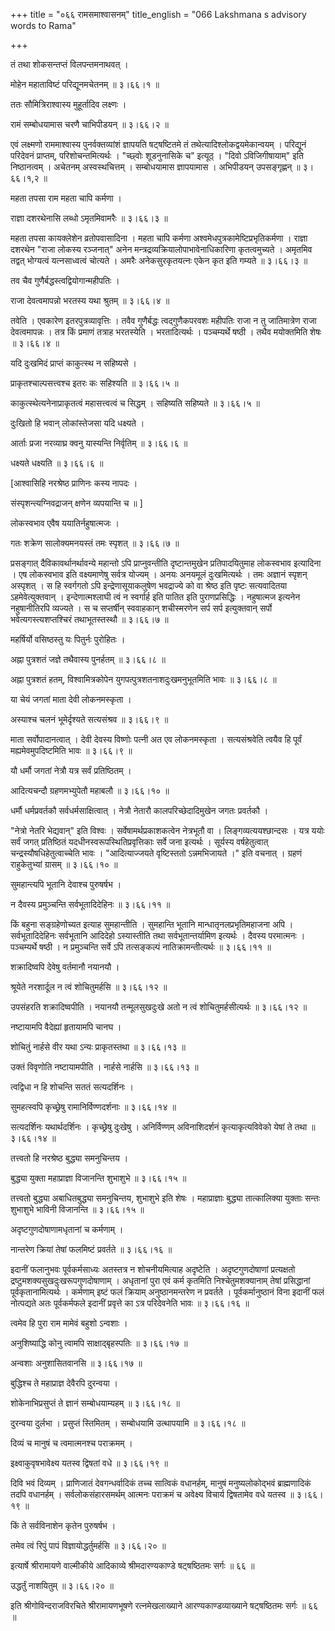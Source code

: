 +++
title = "०६६ रामसमाश्वासनम्"
title_english = "066 Lakshmana s advisory words to Rama"

+++


तं तथा शोकसन्तप्तं विलपन्तमनाथवत् ।  

मोहेन महाताविष्टं परिद्यूनमचेतनम्  ॥  ३।६६।१  ॥   

ततः सौमित्रिराश्वास्य मुहूर्तादिव लक्ष्णः ।  

रामं सम्बोधयामास चरणै चाभिपीडयन्  ॥  ३।६६।२  ॥   

एवं लक्ष्मणो राममाश्वास्य पुनर्वक्तव्यांशं ज्ञापयति षट्षष्टितमे तं
तथेत्यादिश्लोकद्वयमेकान्वयम् । परिद्यूनं परिदेवनं प्राप्तम्,
परिशोचन्तमित्यर्थः । "च्छ्वोः शूडनुनासिके च" इत्यूठ् । "दिवो
ऽविजिगीषायाम्" इति निष्ठानत्वम् । अचेतनम् अस्वस्थचित्तम् । सम्बोधयामास
ज्ञापयामास । अभिपीडयन् उपसङ्गृह्णन्  ॥  ३।६६।१,२  ॥   

  

महता तपसा राम महता चापि कर्मणा ।  

राज्ञा दशरथेनासि लब्धो ऽमृतमिवामरैः  ॥  ३।६६।३  ॥   

महता तपसा कायक्लेशेन व्रतोपवासादिना । महता चापि कर्मणा
अश्वमेधपुत्रकामेष्टिप्रभृतिकर्मणा । राज्ञा दशरथेन "राजा लोकस्य रञ्जनात्"
अनेन मन्त्रद्रव्यक्रियालोपाभावेनाधिकारिणा कृतत्वमुच्यते । अमृतमिव तद्वत्
भोग्यत्वं यत्नसाध्वत्वं चोत्यते । अमरैः अनेकसुरकृतयत्नः एकेन कृत इति
गम्यते  ॥  ३।६६।३  ॥   

  

तव चैव गुणैर्बद्धस्त्वद्वियोगान्महीपतिः ।  

राजा देवत्वमापन्नो भरतस्य यथा श्रुतम्  ॥  ३।६६।४  ॥   

तवेति । एवकारेण इतरपुत्रव्यावृत्तिः । तवैव गुणैर्बद्धः त्वद्गुणैकपरवशः
महीपतिः राजा न तु जातिमात्रेण राजा देवत्वमापन्नः । तत्र किं प्रमाणं
तत्राह भरतस्येति । भरतादित्यर्थः । पञ्चम्यर्थे षष्ठी । तथैव मयोक्तमिति
शेषः  ॥  ३।६६।४  ॥   

  

यदि दुःखमिदं प्राप्तं काकुत्स्थ न सहिष्यसे ।  

प्राकृतश्चाल्पसत्त्वश्च इतरः कः सहिश्यति  ॥  ३।६६।५  ॥   

काकुत्स्थेत्यनेनाप्राकृतत्वं महासत्त्वत्वं च सिद्धम् । सहिष्यति सहिष्यते
 ॥  ३।६६।५  ॥   

  

दुःखितो हि भवान् लोकांस्तेजसा यदि धक्ष्यते ।  

आर्ताः प्रजा नरव्याघ्र क्वनु यास्यन्ति निर्वृतिम्  ॥  ३।६६।६  ॥   

धक्ष्यते धक्ष्यति  ॥  ३।६६।६  ॥   

  

\[आश्वासिहि नरश्रेष्ठ प्राणिनः कस्य नापदः ।  

संस्पृशन्त्यग्निवद्राजन् क्षणेन व्यपयान्ति च  ॥ \]  

लोकस्वभाव एवैष ययातिर्नहुषात्मजः ।  

गतः शक्रेण सालोक्यमनयस्तं तमः स्पृशत्  ॥  ३।६६।७  ॥   

प्रसङ्गात् दैविकावर्थानर्थावन्ये महान्तो ऽपि प्राप्नुवन्तीति
दृष्टान्तमुखेन प्रतिपादयितुमाह लोकस्वभाव इत्यादिना । एष लोकस्वभाव इति
वक्ष्यमाणेषु सर्वत्र योज्यम् । अनयः अनयमूलं दुःखमित्यर्थः । तमः अज्ञानं
स्पृशन् अस्पृशत् । स हि स्वर्गगतो ऽपि इन्द्रेणासूयाकलुषेण भवद्राज्ये को
वा श्रेष्ठ इति पृष्टः सत्यवादितया ऽहमेवेत्युक्तवान् । इन्देणात्मश्लाघी
त्वं न स्वर्गार्ह इति पातित इति पुराणप्रसिद्धिः । नहुषात्मज इत्यनेन
नहुषानीतिरपि व्यज्यते । स च सप्तर्षीन् स्ववाहकान् शचीस्मरणेन सर्प सर्प
इत्युक्तवान् सर्पो भवेत्यगस्त्यशप्तश्चिरं तथाभूतस्तस्थौ  ॥  ३।६६।७  ॥   

  

महर्षिर्यो वसिष्ठस्तु यः पितुर्नः पुरोहितः ।  

अह्ना पुत्रशतं जज्ञे तथैवास्य पुनर्हतम्  ॥  ३।६६।८  ॥   

अह्ना पुत्रशतं हतम्, विश्वामित्रकोपेन युगपत्पुत्रशतनाशदुःखमनुभूतमिति
भावः  ॥  ३।६६।८  ॥   

  

या चेयं जगतां माता देवी लोकनमस्कृता ।  

अस्याश्च चलनं भूमेर्दृश्यते सत्यसंश्रव  ॥  ३।६६।९  ॥   

माता सर्वोपादानत्वात् । देवी देवस्य विष्णोः पत्नी अत एव लोकनमस्कृता ।
सत्यसंश्रवेति त्वयैव हि पूर्वं मह्यमेवमुपदिष्टमिति भावः  ॥  ३।६६।९  ॥   

  

यौ धर्मौ जगतां नेत्रौ यत्र सर्वं प्रतिष्ठितम् ।  

आदित्यचन्दौ ग्रहणमभ्युपेतौ महाबलौ  ॥  ३।६६।१०  ॥   

धर्मौ धर्मप्रवर्तकौ सर्वधर्मसाक्षित्वात् । नेत्रौ नेतारौ
कालपरिच्छेदादिमुखेन जगतः प्रवर्तकौ ।  

"नेत्रो नेतरि भेद्यवान्" इति विश्वः । सर्वेषामर्थप्रकाशकत्वेन नेत्रभूतौ
वा । लिङ्गव्यत्ययश्छान्दसः । यत्र ययोः सर्वं जगत् प्रतिष्ठितं
यदधीनस्वरूपस्थितिप्रवृत्तिकाः सर्वे जना इत्यर्थः । सूर्यस्य
वर्षहेतुत्वात् चन्द्रस्यौषधिहेतुत्वाच्चेति भावः । "आदित्याज्जयते
वृष्टिस्ततो ऽन्नमभिजायते ।" इति वचनात् । ग्रहणं राहुकेतुभ्यां ग्रासम्  ॥ 
३।६६।१०  ॥   

  

सुमहान्त्यपि भूतानि देवाश्च पुरुषर्षभ ।  

न दैवस्य प्रमुञ्चन्ति सर्वभूतादिदेहिनः  ॥  ३।६६।११  ॥   

किं बहुना सङ्ग्रहेणोच्यत इत्याह सुमहान्तीति । सुमहान्ति भूतानि
मान्धातृनलप्रभृतिमहाजना अपि । सर्वभूतादिदेहिनः सर्वभूतानि आदिदेहो
ऽस्यास्तीति तथा सर्वभूतान्तर्यामिण इत्यर्थः । दैवस्य परमात्मनः ।
पञ्चम्यर्थे षष्ठी । न प्रमुञ्चन्ति सर्वे ऽपि तत्सङ्कल्पं
नातिक्रामन्तीत्यर्थः  ॥  ३।६६।११  ॥   

  

शक्रादिष्वपि देवेषु वर्तमानौ नयानयौ ।  

श्रूयेते नरशार्दूल न त्वं शोचितुमर्हसि  ॥  ३।६६।१२  ॥   

उपसंहरति शक्रादिष्वपीति । नयानयौ तन्मूलसुखदुःखे अतो न त्वं
शोचितुमर्हसीत्यर्थः  ॥  ३।६६।१२  ॥   

  

नष्टायामपि वैदेह्यां हृतायामपि चानघ ।  

शोचितुं नार्हसे वीर यथा ऽन्यः प्राकृतस्तथा  ॥  ३।६६।१३  ॥   

उक्तं विवृणोति नष्टायामपीति । नार्हसे नार्हसि  ॥  ३।६६।१३  ॥   

  

त्वद्विधा न हि शोचन्ति सततं सत्यदर्शिनः ।  

सुमहत्स्वपि कृच्छ्रेषु रामानिर्विण्णदर्शनाः  ॥  ३।६६।१४  ॥   

सत्यदर्शिनः यथार्थदर्शिनः । कृच्छ्रेषु दुःखेषु । अनिर्विण्णम्
अविनाशिदर्शनं कृत्याकृत्यविवेको येषां ते तथा  ॥  ३।६६।१४  ॥   

  

तत्त्वतो हि नरश्रेष्ठ बुद्ध्या समनुचिन्तय ।  

बुद्ध्या युक्ता महाप्राज्ञा विजानन्ति शुभाशुभे  ॥  ३।६६।१५  ॥   

तत्त्वतो बुद्ध्या अबाधितबुद्ध्या समनुचिन्तय, शुभाशुभे इति शेषः ।
महाप्राज्ञाः बुद्ध्या तात्कालिक्या युक्ताः सन्तः शुभाशुभे भाविनी
विजानन्ति  ॥  ३।६६।१५  ॥   

  

अदृष्टगुणदोषाणामधृतानां च कर्मणाम् ।  

नान्तरेण क्रियां तेषां फलमिष्टं प्रवर्तते  ॥  ३।६६।१६  ॥   

इदानीं फलानुभवः पूर्वकर्मसाध्यः अतस्तत्र न शोचनीयमित्याह अदृष्टेति ।
अदृष्टगुणदोषाणां प्रत्यक्षतो द्रष्टुमशक्यसुखदुःखरूपगुणदोषाणाम् ।
अधृतानां पुरा एवं कर्म कृतमिति निश्चेतुमशक्यानाम् तेषां प्रसिद्धानां
पूर्वकृतानामित्यर्थः । कर्मणाम् इष्टं फलं क्रियाम् अनुष्ठानमन्तरेण न
प्रवर्तते । पूर्वकर्मानुष्ठानं विना इदानीं फलं नोत्पद्यते अतः
पूर्वकर्मफले इदानीं प्रवृत्ते का ऽत्र परिदेवनेति भावः  ॥  ३।६६।१६  ॥   

  

त्वमेव हि पुरा राम मामेवं बहुशो ऽन्वशाः ।  

अनुशिष्याद्धि कोनु त्वामपि साक्षाद्बृहस्पतिः  ॥  ३।६६।१७  ॥   

अन्वशाः अनुशासितवानसि  ॥  ३।६६।१७  ॥   

  

बुद्धिश्च ते महाप्राज्ञ देवैरपि दुरन्वया ।  

शोकेनाभिप्रसुप्तं ते ज्ञानं सम्बोधयाम्यहम्  ॥  ३।६६।१८  ॥   

दुरन्वया दुर्लभा । प्रसुप्तं स्तिमितम् । सम्बोधयामि उत्थापयामि  ॥ 
३।६६।१८  ॥   

  

दिव्यं च मानुषं च त्वमात्मनश्च पराक्रमम् ।  

इक्ष्वाकुवृषभावेक्ष्य यतस्व द्विषतां वधे  ॥  ३।६६।१९  ॥   

दिवि भवं दिव्यम् । प्राणिजातं देवगन्धर्वादिकं तच्च सात्विकं वधानर्हम्,
मानुषं मनुष्यलोकोद्भवं ब्राह्मणादिकं तदपि वधानर्हम् ।
सर्वलोकसंहारसमर्थम् आत्मनः पराक्रमं च अवेक्ष्य विचार्य द्विषतामेव वधे
यतस्व  ॥  ३।६६।१९  ॥   

  

किं ते सर्वविनाशेन कृतेन पुरुषर्षभ ।  

तमेव त्वं रिपुं पापं विज्ञायोद्धर्तुमर्हसि  ॥  ३।६६।२०  ॥   

इत्यार्षे श्रीरामायणे वाल्मीकीये आदिकाव्ये श्रीमदारण्यकाण्डे षट्षष्ठितमः
सर्गः  ॥  ६६  ॥   

उद्धर्तुं नाशयितुम्  ॥  ३।६६।२०  ॥   

इति श्रीगोविन्दराजविरचिते श्रीरामायणभूषणे रत्नमेखलाख्याने
आरण्यकाण्डव्याख्याने षट्षष्ठितमः सर्गः  ॥  ६६  ॥   


